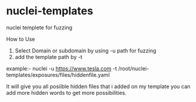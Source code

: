 # nuclei-templates
nuclei templete for fuzzing 


How to Use
1. Select Domain or subdomain by using -u path for fuzzing 
2. add the template path by -t 

example:-
nuclei -u https://www.tesla.com -t /root/nuclei-templates/exposures/files/hiddenfile.yaml

It will give you all posiible hidden files that i added on my template you can add more hidden words to get more possibilities. 
